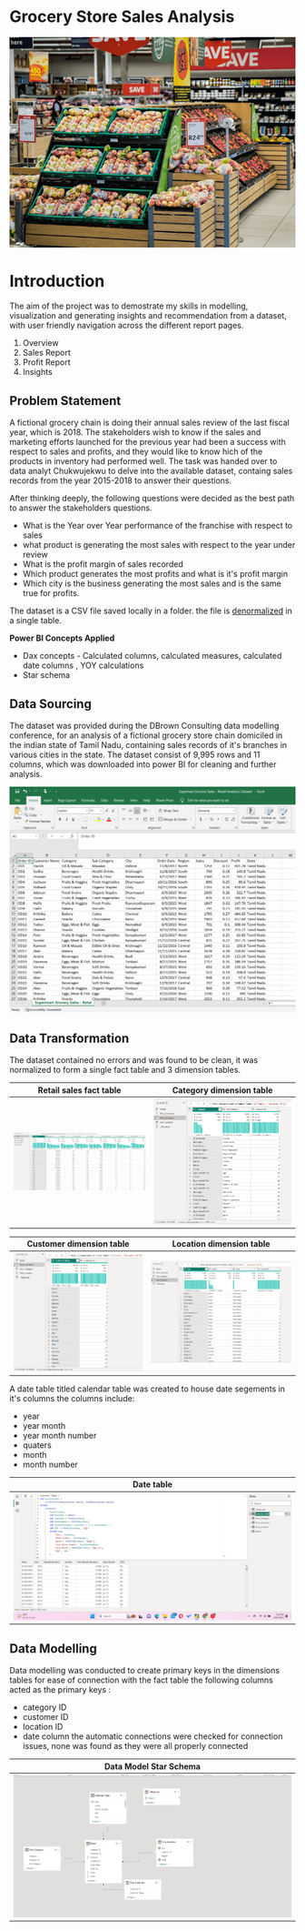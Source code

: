 # Grocery Store Sales Analysis
![](grocery_store.png)

# Introduction
The aim of the project was to demostrate my skills in modelling, visualization and generating insights and recommendation from a dataset, with user friendly navigation across the different report pages.
1. Overview
2. Sales Report
3. Profit Report
4. Insights

## Problem Statement

A fictional grocery chain is doing their annual sales review of the last fiscal year, which is 2018. The stakeholders wish to know if the sales and marketing efforts launched for the previous year had been a success with respect to sales and profits, and they would like to know hich of the products in inventory had performed well. The task was handed over to data analyt Chukwujekwu to delve into the available dataset, containg sales records from the year 2015-2018 to answer their questions.

After thinking deeply, the following questions were decided as the best path to answer the stakeholders questions.

* What is the Year over Year performance of the franchise with respect to sales
* what product is generating the most sales with respect to the year under review
* What is the profit margin of sales recorded
* Which product generates the most profits and what is it's profit margin
* Which city is the business generating the most sales and is the same true for profits.

The dataset is a CSV file saved locally in a folder. the file is [denormalized](Retail_Analytics.csv) in a single table.

**Power BI Concepts Applied**

* Dax concepts - Calculated columns, calculated measures, calculated date columns , YOY calculations
* Star schema

## Data Sourcing

The dataset was provided during the DBrown Consulting data modelling conference, for an analysis of a fictional grocery store chain domiciled in the indian state of Tamil Nadu, containing sales records of it's branches in various cities in the state.
The dataset consist of 9,995 rows and 11 columns, which was downloaded into power BI for cleaning and further analysis.

![](Dataset_snapshot.png)

## Data Transformation

The dataset contained no errors and was found to be clean, it was normalized to form a single fact table and 3 dimension tables.

Retail sales fact table | Category dimension table
----------------------- | ------------------------
![fact table](Retail_table.png)|![category dimension table](Category_table.png)

Customer dimension table | Location dimension table
-----------------------  | -----------------------
![customer table](Customer_table.png)|![location table](Location_table.png)

A date table titled calendar table was created to house date segements in it's columns
the columns include: 
* year
* year month
* year month number
* quaters
* month
* month number

Date table|
--------- |
![](Date_Table.png)|

## Data Modelling
Data modelling was conducted to create primary keys in the dimensions tables for ease of connection with the fact table
the following columns acted as the primary keys :
* category ID
* customer ID
* location ID
* date column
the automatic connections were checked for connection issues, none was found as they were all properly connected

Data Model Star Schema|
-------------------  |
![data model](data_modelling.png)|

